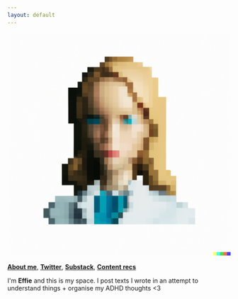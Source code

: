 ```yaml
---
layout: default
---
```


![Banner](assets/IMG_5113.PNG)


**[About me]()**,    **[Twitter](http://twitter.com/heffiemetal)**,    **[Substack](http://effieklimi.substack.com)**,    **[Content recs]()**  


I'm **Effie** and this is my space. I post texts I wrote in an attempt to understand things + organise my ADHD thoughts <3

